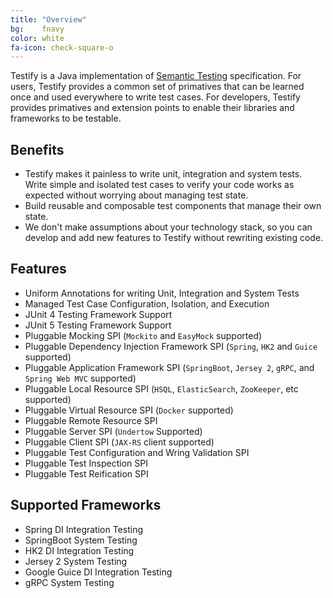 ```yaml
---
title: "Overview"
bg:    fnavy
color: white
fa-icon: check-square-o
---
```


Testify is a Java implementation of [Semantic Testing](http://semantictesting.org) specification. For users, Testify provides a common set of primatives that can be learned once and used everywhere to write test cases. For developers, Testify provides primatives and extension points to enable their libraries and frameworks to be testable.


## Benefits

- Testify makes it painless to write unit, integration and system tests. Write simple and isolated test cases to verify your code works as expected without worrying about managing test state.
- Build reusable and composable test components that manage their own state.
- We don't make assumptions about your technology stack, so you can develop and add new features to Testify without rewriting existing code.

## Features

- Uniform Annotations for writing Unit, Integration and System Tests
- Managed Test Case Configuration, Isolation, and Execution
- JUnit 4 Testing Framework Support
- JUnit 5 Testing Framework Support
- Pluggable Mocking SPI (`Mockito` and `EasyMock` supported)
- Pluggable Dependency Injection Framework SPI (`Spring`, `HK2` and `Guice` supported)
- Pluggable Application Framework SPI (`SpringBoot`, `Jersey 2`, `gRPC`, and `Spring Web MVC` supported)
- Pluggable Local Resource SPI (`HSQL`, `ElasticSearch`, `ZooKeeper`, etc supported)
- Pluggable Virtual Resource SPI (`Docker` supported)
- Pluggable Remote Resource SPI
- Pluggable Server SPI (`Undertow` Supported)
- Pluggable Client SPI (`JAX-RS` client supported)
- Pluggable Test Configuration and Wring Validation SPI
- Pluggable Test Inspection SPI
- Pluggable Test Reification SPI

## Supported Frameworks

- Spring DI Integration Testing
- SpringBoot System Testing
- HK2 DI Integration Testing
- Jersey 2 System Testing
- Google Guice DI Integration Testing
- gRPC System Testing
